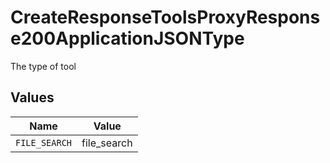 # CreateResponseToolsProxyResponse200ApplicationJSONType

The type of tool


## Values

| Name          | Value         |
| ------------- | ------------- |
| `FILE_SEARCH` | file_search   |